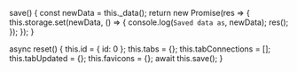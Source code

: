   save() {
    const newData = this._data();
    return new Promise(res => {
      this.storage.set(newData, () => {
        console.log(`Saved data as`, newData);
        res();
      });
    });
  }

  async reset() {
    this.id = { id: 0 };
    this.tabs = {};
    this.tabConnections = [];
    this.tabUpdated = {};
    this.favicons = {};
    await this.save();
  }
